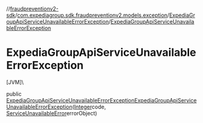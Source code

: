 //[fraudpreventionv2-sdk](../../../index.md)/[com.expediagroup.sdk.fraudpreventionv2.models.exception](../index.md)/[ExpediaGroupApiServiceUnavailableErrorException](index.md)/[ExpediaGroupApiServiceUnavailableErrorException](-expedia-group-api-service-unavailable-error-exception.md)

# ExpediaGroupApiServiceUnavailableErrorException

[JVM]\

public [ExpediaGroupApiServiceUnavailableErrorException](index.md)[ExpediaGroupApiServiceUnavailableErrorException](-expedia-group-api-service-unavailable-error-exception.md)([Integer](https://docs.oracle.com/javase/8/docs/api/java/lang/Integer.html)code, [ServiceUnavailableError](../../com.expediagroup.sdk.fraudpreventionv2.models/-service-unavailable-error/index.md)errorObject)
